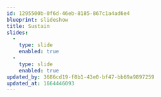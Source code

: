```yaml
---
id: 1295500b-0f6d-46eb-8185-867c1a4ad6e4
blueprint: slideshow
title: Sustain
slides:
  -
    type: slide
    enabled: true
  -
    type: slide
    enabled: true
updated_by: 3686cd19-f8b1-43e0-bf47-bb69a9897259
updated_at: 1664446093
---
```

